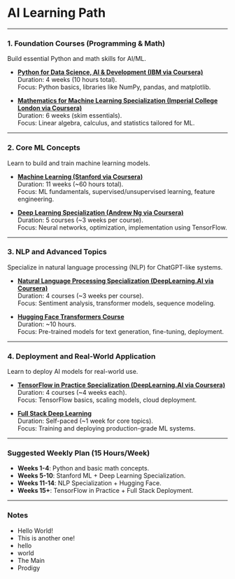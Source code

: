 # AI Learning Path

---

### **1. Foundation Courses (Programming & Math)**

Build essential Python and math skills for AI/ML.

- **[Python for Data Science, AI & Development (IBM via Coursera)](https://www.coursera.org/learn/python-for-applied-data-science-ai)**  
  Duration: 4 weeks (10 hours total).  
  Focus: Python basics, libraries like NumPy, pandas, and matplotlib.

- **[Mathematics for Machine Learning Specialization (Imperial College London via Coursera)](https://www.coursera.org/specializations/mathematics-machine-learning)**  
  Duration: 6 weeks (skim essentials).  
  Focus: Linear algebra, calculus, and statistics tailored for ML.

---

### **2. Core ML Concepts**

Learn to build and train machine learning models.

- **[Machine Learning (Stanford via Coursera)](https://www.coursera.org/learn/machine-learning)**  
  Duration: 11 weeks (~60 hours total).  
  Focus: ML fundamentals, supervised/unsupervised learning, feature engineering.

- **[Deep Learning Specialization (Andrew Ng via Coursera)](https://www.coursera.org/specializations/deep-learning)**  
  Duration: 5 courses (~3 weeks per course).  
  Focus: Neural networks, optimization, implementation using TensorFlow.

---

### **3. NLP and Advanced Topics**

Specialize in natural language processing (NLP) for ChatGPT-like systems.

- **[Natural Language Processing Specialization (DeepLearning.AI via Coursera)](https://www.coursera.org/specializations/natural-language-processing)**  
  Duration: 4 courses (~3 weeks per course).  
  Focus: Sentiment analysis, transformer models, sequence modeling.

- **[Hugging Face Transformers Course](https://huggingface.co/course)**  
  Duration: ~10 hours.  
  Focus: Pre-trained models for text generation, fine-tuning, deployment.

---

### **4. Deployment and Real-World Application**

Learn to deploy AI models for real-world use.

- **[TensorFlow in Practice Specialization (DeepLearning.AI via Coursera)](https://www.coursera.org/specializations/tensorflow-in-practice)**  
  Duration: 4 courses (~4 weeks each).  
  Focus: TensorFlow basics, scaling models, cloud deployment.

- **[Full Stack Deep Learning](https://fullstackdeeplearning.com/)**  
  Duration: Self-paced (~1 week for core topics).  
  Focus: Training and deploying production-grade ML systems.

---

### **Suggested Weekly Plan (15 Hours/Week)**

- **Weeks 1-4**: Python and basic math concepts.
- **Weeks 5-10**: Stanford ML + Deep Learning Specialization.
- **Weeks 11-14**: NLP Specialization + Hugging Face.
- **Weeks 15+**: TensorFlow in Practice + Full Stack Deployment.

---

### **Notes**

- Hello World!
- This is another one!
- hello
- world
- The Main
- Prodigy
